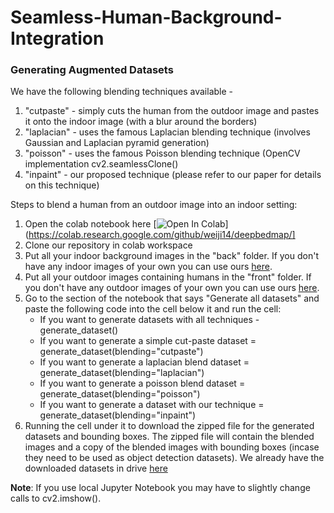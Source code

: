# Seamless-Human-Background-Integration

### Generating Augmented Datasets
We have the following blending techniques available - 
1) "cutpaste" - simply cuts the human from the outdoor image and pastes it onto the indoor image (with a blur around the borders)
2) "laplacian" - uses the famous Laplacian blending technique (involves Gaussian and Laplacian pyramid generation)
3) "poisson" - uses the famous Poisson blending technique (OpenCV implementation cv2.seamlessClone()
4) "inpaint" - our proposed technique (please refer to our paper for details on this technique)


Steps to blend a human from an outdoor image into an indoor setting:
1) Open the colab notebook here [![Open In Colab](https://colab.research.google.com/assets/colab-badge.svg)](https://colab.research.google.com/github/weiji14/deepbedmap/]
2) Clone our repository in colab workspace
3) Put all your indoor background images in the "back" folder. If you don't have any indoor images of your own you can use ours [here](https://drive.google.com/drive/folders/1zX4OMQAFEivr-3Po37BnGDsEGBHGJ8a2?usp=sharing).
4) Put all your outdoor images containing humans in the "front" folder. If you don't have any outdoor images of your own you can use ours [here](https://drive.google.com/drive/folders/1zX4OMQAFEivr-3Po37BnGDsEGBHGJ8a2?usp=sharing).
5) Go to the section of the notebook that says "Generate all datasets" and paste the following code into the cell below it and run the cell:
      - If you want to generate datasets with all techniques - generate_dataset()
      - If you want to generate a simple cut-paste dataset = generate_dataset(blending="cutpaste")
      - If you want to generate a laplacian blend dataset = generate_dataset(blending="laplacian")
      - If you want to generate a poisson blend dataset = generate_dataset(blending="poisson")
      - If you want to generate a dataset with our technique = generate_dataset(blending="inpaint")
6) Running the cell under it to download the zipped file for the generated datasets and bounding boxes. The zipped file will contain the blended images and a copy of the blended images with bounding boxes (incase they need to be used as object detection datasets).
We already have the downloaded datasets in drive [here]([https://drive.google.com/drive/folders/1zX4OMQAFEivr-3Po37BnGDsEGBHGJ8a2?usp=sharing](https://drive.google.com/drive/folders/1kM5gjWWm6CEaO1gbnBYnvurmNirJ-k0U?usp=sharing))
   
<b>Note</b>: If you use local Jupyter Notebook you may have to slightly change calls to cv2.imshow().
